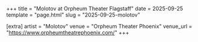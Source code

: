 +++
title = "Molotov at Orpheum Theater Flagstaff"
date = 2025-09-25
template = "page.html"
slug = "2025-09-25-molotov"

[extra]
artist = "Molotov"
venue = "Orpheum Theater Phoenix"
venue_url = "https://www.orpheumtheatrephoenix.com/"
+++
